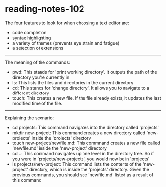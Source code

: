 # reading-notes-102

The four features to look for when choosing a text editor are:

- code completion
- syntax highlighting
- a variety of themes (prevents eye strain and fatigue)
- a selection of extensions

***

The meaning of the commands:

- pwd: This stands for 'print working directory'. It outputs the path of the directory you're currently in
- ls: This lists the files and directories in the current directory
- cd: This stands for 'change directory'. It allows you to navigate to a different directory
- touch: This creates a new file. If the file already exists, it updates the last modified time of the file.

***

Explaining the scenario:

- cd projects: This command navigates into the directory called 'projects'
- mkdir new-project: This command creates a new directory called 'new-projects' inside the 'projects' directory
- touch new-project/newfile.md: This commnand creates a new file called 'newfile.md' inside the 'new-project' directory
- cd ..: This command navigates up one level in the directory tree. So if you were in 'projects/new-projects', you would now be in 'projects'
- ls projects/new-project: This command lists the contents of the 'new-project' directory, which is inside the 'projects' directory. Given the previous commands, you should see 'newfile.md' listed as a result of this command
